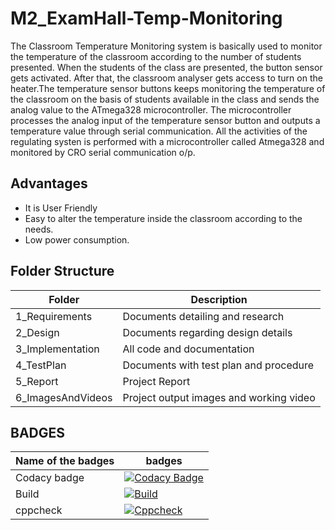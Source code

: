 # M2_ExamHall-Temp-Monitoring
The Classroom Temperature Monitoring system is basically used to monitor the temperature of the classroom according to the number of students presented. When the students of the class are presented, the button sensor gets activated. After that, the classroom analyser gets access to turn on the heater.The temperature sensor buttons keeps monitoring the temperature of the classroom on the basis of students available in the class and sends the analog value to the ATmega328 microcontroller. The microcontroller processes the analog input of the temperature sensor button and outputs a temperature value through serial communication. All the activities of the regulating systen is performed with a microcontroller called Atmega328 and monitored by CRO serial communication o/p.

## Advantages
- It is User Friendly
- Easy to alter the temperature inside the classroom according to the needs.
- Low power consumption.


## Folder Structure

|Folder|	Description|
|------|---------------|
|1_Requirements|	Documents detailing and research|
|2_Design	|Documents regarding design details|
|3_Implementation	|All code and documentation|
|4_TestPlan	|Documents with test plan and procedure|
|5_Report	|Project Report|
|6_ImagesAndVideos	|Project output images and working video|



## BADGES

Name of the badges| badges|
|-----------------|-------|
|Codacy badge|[![Codacy Badge](https://app.codacy.com/project/badge/Grade/9d14bf619ca0463ca2db252e5979b6b2)](https://www.codacy.com/gh/sathish20pandian/M2_Embedded_Meeting-Hall-Temperature-Regulating-System/dashboard?utm_source=github.com&amp;utm_medium=referral&amp;utm_content=sathish20pandian/M2_Embedded_Meeting-Hall-Temperature-Regulating-System&amp;utm_campaign=Badge_Grade)|
|Build|[![Build](https://github.com/sowmiya0419/M2_Embedded_Classroom-Tempertature-Monitor-System/actions/workflows/compile.yml/badge.svg)](https://github.com/sowmiya0419/M2_Embedded_Classroom-Tempertature-Monitor-System/actions/workflows/compile.yml)|
|cppcheck|[![Cppcheck](https://github.com/sowmiya0419/M2_Embedded_Classroom-Tempertature-Monitor-System/actions/workflows/cppcheck.yml/badge.svg)](https://github.com/sowmiya0419/M2_Embedded_Classroom-Tempertature-Monitor-System/actions/workflows/cppcheck.yml)|
